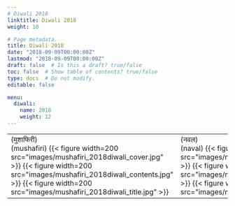 ```yaml
---
# Diwali 2018
linktitle: Diwali 2018
weight: 10

# Page metadata.
title: Diwali 2018
date: "2018-09-09T00:00:00Z"
lastmod: "2018-09-09T00:00:00Z"
draft: false  # Is this a draft? true/false
toc: false  # Show table of contents? true/false
type: docs  # Do not modify.
editable: false

menu:
  diwali:
    name: 2018
    weight: 12
---
```

<TABLE>
<TR><TD>
(मुशाफिरी) <br> (mushafiri)
{{< figure width=200 src="images/mushafiri_2018diwali_cover.jpg" >}}
{{< figure width=200 src="images/mushafiri_2018diwali_contents.jpg" >}}
{{< figure width=200 src="images/mushafiri_2018diwali_title.jpg" >}}
</TD><TD>
 (नवल)<br> (naval)
{{< figure width=200 src="images/naval_2018diwali_cover.jpg" >}}
{{< figure width=200 src="images/naval_2018diwali_contents.jpg" >}}
{{< figure width=200 src="images/naval_2018diwali_title.jpg" >}}
</TD><TD>
 (धनंजय) <br>  (dhananjay)
{{< figure width=200 src="images/dhananjay_2018diwali_cover.jpg" >}}
{{< figure width=200 src="images/dhananjay_2018diwali_contents.jpg" >}}
{{< figure width=200 src="images/dhananjay_2018diwali_title.jpg" >}}
</TD></TR>
</TABLE>
